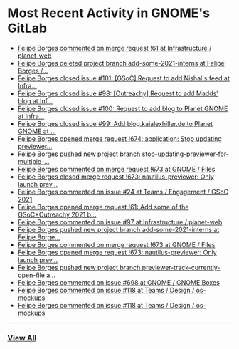 # Most Recent Activity in GNOME's GitLab

<!-- BLOG-POST-LIST:START -->
- [Felipe Borges commented on merge request !61 at Infrastructure / planet-web](https://gitlab.gnome.org/Infrastructure/planet-web/-/merge_requests/61#note_1123267)
- [Felipe Borges deleted project branch add-some-2021-interns at Felipe Borges /...](https://gitlab.gnome.org/felipeborges/planet-web/-/commits/add-some-2021-interns)
- [Felipe Borges closed issue #101: [GSoC] Request to add Nishal&#39;s feed at Infra...](https://gitlab.gnome.org/Infrastructure/planet-web/-/issues/101)
- [Felipe Borges closed issue #98: [Outreachy] Request to add Madds&#39; blog at Inf...](https://gitlab.gnome.org/Infrastructure/planet-web/-/issues/98)
- [Felipe Borges closed issue #100: Request to add blog to Planet GNOME at Infra...](https://gitlab.gnome.org/Infrastructure/planet-web/-/issues/100)
- [Felipe Borges closed issue #99: Add blog.kaialexhiller.de to Planet GNOME at ...](https://gitlab.gnome.org/Infrastructure/planet-web/-/issues/99)
- [Felipe Borges opened merge request !674: application: Stop updating previewer...](https://gitlab.gnome.org/GNOME/nautilus/-/merge_requests/674)
- [Felipe Borges pushed new project branch stop-updating-previewer-for-multiple-...](https://gitlab.gnome.org/GNOME/nautilus/-/commits/stop-updating-previewer-for-multiple-windows)
- [Felipe Borges commented on merge request !673 at GNOME / Files](https://gitlab.gnome.org/GNOME/nautilus/-/merge_requests/673#note_1123242)
- [Felipe Borges closed merge request !673: nautilus-previewer: Only launch prev...](https://gitlab.gnome.org/GNOME/nautilus/-/merge_requests/673)
- [Felipe Borges commented on issue #24 at Teams / Engagement / GSoC 2021](https://gitlab.gnome.org/Teams/Engagement/gsoc-2021/-/issues/24#note_1123238)
- [Felipe Borges opened merge request !61: Add some of the GSoC+Outreachy 2021 b...](https://gitlab.gnome.org/Infrastructure/planet-web/-/merge_requests/61)
- [Felipe Borges commented on issue #97 at Infrastructure / planet-web](https://gitlab.gnome.org/Infrastructure/planet-web/-/issues/97#note_1123235)
- [Felipe Borges pushed new project branch add-some-2021-interns at Felipe Borge...](https://gitlab.gnome.org/felipeborges/planet-web/-/commits/add-some-2021-interns)
- [Felipe Borges commented on merge request !673 at GNOME / Files](https://gitlab.gnome.org/GNOME/nautilus/-/merge_requests/673#note_1122714)
- [Felipe Borges opened merge request !673: nautilus-previewer: Only launch prev...](https://gitlab.gnome.org/GNOME/nautilus/-/merge_requests/673)
- [Felipe Borges pushed new project branch previewer-track-currently-open-file a...](https://gitlab.gnome.org/GNOME/nautilus/-/commits/previewer-track-currently-open-file)
- [Felipe Borges commented on issue #698 at GNOME / GNOME Boxes](https://gitlab.gnome.org/GNOME/gnome-boxes/-/issues/698#note_1122430)
- [Felipe Borges commented on issue #118 at Teams / Design / os-mockups](https://gitlab.gnome.org/Teams/Design/os-mockups/-/issues/118#note_1122428)
- [Felipe Borges commented on issue #118 at Teams / Design / os-mockups](https://gitlab.gnome.org/Teams/Design/os-mockups/-/issues/118#note_1122423)
<!-- BLOG-POST-LIST:END -->

___

### [View All](https://gitlab.gnome.org/users/felipeborges/activity)
